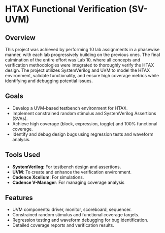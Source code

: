 # HTAX Functional Verification (SV-UVM)

## Overview
This project was achieved by performing 10 lab assignments in a phasewise manner, with each lab progressively building on the previous ones. The final culmination of the entire effort was Lab 10, where all concepts and verification methodologies were integrated to thoroughly verify the HTAX design. The project utilizes SystemVerilog and UVM to model the HTAX environment, validate functionality, and ensure high coverage metrics while identifying and debugging potential issues.

## Goals
- Develop a UVM-based testbench environment for HTAX.
- Implement constrained random stimulus and SystemVerilog Assertions (SVAs).
- Achieve high coverage (block, expression, toggle) and 100% functional coverage.
- Identify and debug design bugs using regression tests and waveform analysis.

## Tools Used
- **SystemVerilog**: For testbench design and assertions.
- **UVM**: To create and enhance the verification environment.
- **Cadence Xcelium**: For simulations.
- **Cadence V-Manager**: For managing coverage analysis.

## Features
- UVM components: driver, monitor, scoreboard, sequencer.
- Constrained random stimulus and functional coverage targets.
- Regression testing and waveform debugging for bug identification.
- Detailed coverage reports and verification results.
